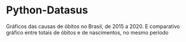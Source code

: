 # Python-Datasus
Gráficos das causas de óbitos no Brasil, de 2015 a 2020. E comparativo gráfico entre totais de óbitos e de nascimentos, no mesmo período
